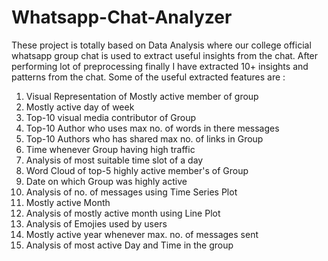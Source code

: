 # Whatsapp-Chat-Analyzer
These project is totally based on Data Analysis where our college official whatsapp group chat is used to extract useful insights from the chat. After performing lot of preprocessing finally I have extracted 10+ insights and patterns from the chat. Some of the useful extracted features are : 
  1. Visual Representation of Mostly active member of group
  2. Mostly active day of week
  3. Top-10 visual media contributor of Group
  4. Top-10 Author who uses max no. of words in there messages
  5. Top-10 Authors who has shared max no. of links in Group
  6. Time whenever Group having high traffic
  7. Analysis of most suitable time slot of a day
  8. Word Cloud of top-5 highly active member's of Group
  9. Date on which Group was highly active
  10. Analysis of no. of messages using Time Series Plot
  11. Mostly active Month
  12. Analysis of mostly active month using Line Plot
  13. Analysis of Emojies used by users
  14. Mostly active year whenever max. no. of messages sent
  15. Analysis of most active Day and Time in the group
